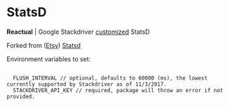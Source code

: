 StatsD
======

**Reactual** | Google Stackdriver [customized](https://github.com/Stackdriver/stackdriver-statsd-backend) StatsD

Forked from ([Etsy](https://www.etsy.com/)) [Statsd](https://github.com/etsy/statsd)

Environment variables to set:
```

  FLUSH_INTERVAL // optional, defaults to 60000 (ms), the lowest currently supported by Stackdriver as of 11/3/2017.
  STACKDRIVER_API_KEY // required, package will throw an error if not provided.

```
